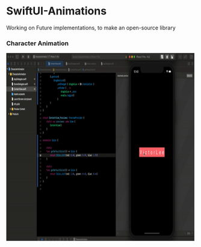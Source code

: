 # SwiftUI-Animations
 Working on Future implementations, to make an open-source library 
 
 ### Character Animation 
 <img
 src="https://github.com/imvityalee/SwiftUI-Animations/blob/main/CharacterAnimation/animation1.gif"
 width="500" height="500"/>
 
 
